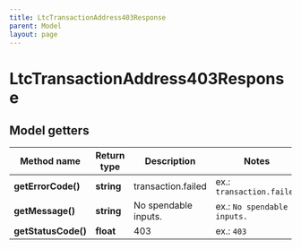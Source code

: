 ```yaml
---
title: LtcTransactionAddress403Response
parent: Model
layout: page
---
```


# LtcTransactionAddress403Response

## Model getters

Method name | Return type | Description | Notes
------------ | ------------- | ------------- | -------------
**getErrorCode()** | **string** | transaction.failed | ex.: `transaction.failed`
**getMessage()** | **string** | No spendable inputs. | ex.: `No spendable inputs.`
**getStatusCode()** | **float** | 403 | ex.: `403`

